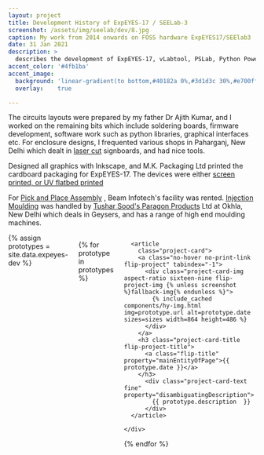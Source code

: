 ```yaml
---
layout: project
title: Development History of ExpEYES-17 / SEELab-3
screenshot: /assets/img/seelab/dev/8.jpg
caption: My work from 2014 onwards on FOSS hardware ExpEYES17/SEElab3
date: 31 Jan 2021
description: >
  describes the development of ExpEYES-17, vLabtool, PSLab, Python Powered Scientific instrumentation tool, and SEELab-3. From 2014 onwards. Documented in detail on Hackaday.
accent_color: '#4fb1ba'
accent_image:
  background: 'linear-gradient(to bottom,#40182a 0%,#3d1d3c 30%,#e700ff 50%,#9900e9 70%,#008729 100%)'
  overlay:    true

---
```


The circuits layouts were prepared by my father Dr Ajith Kumar, and I worked on the remaining bits which include soldering boards, firmware development, software work such as python libraries, graphical interfaces etc. For enclosure designs, I frequented various shops in Paharganj, New Delhi which dealt in [laser cut](/build/laser_cutting/) signboards, and had nice tools.

Designed all graphics with Inkscape, and M.K. Packaging Ltd printed the cardboard packaging for ExpEYES-17. The devices were either [screen printed, or UV flatbed printed](/build/screen_printing/)

For [Pick and Place Assembly](/build/pick_and_place/) , Beam Infotech's facility was rented.  [Injection Moulding](build/injection_moulding/) was handled by [Tushar Sood's Paragon Products](https://www.paragongeysers.com/) Ltd at Okhla, New Delhi which deals in Geysers, and has a range of high end moulding machines.

<div class="columns mt3 {% unless no_third_column %}columns-break{% endunless %}">
{% assign prototypes = site.data.expeyes-dev %}

{% for prototype in prototypes %}
    <div class="column column-1 customcol">

      <article
        class="project-card">
        <a class="no-hover no-print-link flip-project" tabindex="-1">
          <div class="project-card-img aspect-ratio sixteen-nine flip-project-img {% unless screenshot %}fallback-img{% endunless %}">
            {% include_cached components/hy-img.html img=prototype.url alt=prototype.date sizes=sizes width=864 height=486 %}
          </div>
        </a>
        <h3 class="project-card-title flip-project-title">
          <a class="flip-title" property="mainEntityOfPage">{{ prototype.date }}</a>
        </h3>
          <div class="project-card-text fine" property="disambiguatingDescription">
            {{ prototype.description  }}
          </div>
      </article>

    </div>
{% endfor %}
</div>

